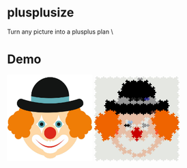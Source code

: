 # plusplusize
Turn any picture into a plusplus plan \
# Demo
<img src="https://github.com/tycwe/plusplusize/blob/master/example_clown.jpg?raw=true" width="200"/>
<img src="https://github.com/tycwe/plusplusize/blob/master/example_clown_pp.jpg?raw=true" width="200"/>
